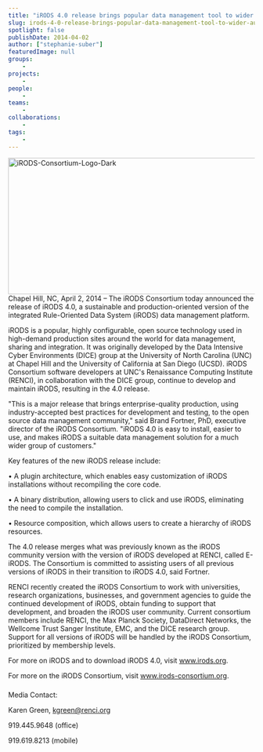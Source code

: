```yaml
---
title: "iRODS 4.0 release brings popular data management tool to wider audience"
slug: irods-4-0-release-brings-popular-data-management-tool-to-wider-audience
spotlight: false
publishDate: 2014-04-02
author: ["stephanie-suber"]
featuredImage: null
groups:
    - 
projects:
    - 
people:
    - 
teams: 
    - 
collaborations:
    - 
tags:
    - 
---
```

<a href="https://www.renci.org/news/irods-4-0-release-brings-popular-data-management-tool-to-wider-audience/"><img class="alignnone  wp-image-13241" src="https://www.renci.org/wp-content/uploads/2014/04/iRODS-Consortium-Logo-Dark-1024x444.jpg" alt="iRODS-Consortium-Logo-Dark" width="640" height="278" /></a>Chapel Hill, NC, April 2, 2014 – The iRODS Consortium today announced the release of iRODS 4.0, a sustainable and production-oriented version of the integrated Rule-Oriented Data System (iRODS) data management platform.



iRODS is a popular, highly configurable, open source technology used in high-demand production sites around the world for data management, sharing and integration. It was originally developed by the Data Intensive Cyber Environments (DICE) group at the University of North Carolina (UNC) at Chapel Hill and the University of California at San Diego (UCSD). iRODS Consortium software developers at UNC's Renaissance Computing Institute (RENCI), in collaboration with the DICE group, continue to develop and maintain iRODS, resulting in the 4.0 release.

"This is a major release that brings enterprise-quality production, using industry-accepted best practices for development and testing, to the open source data management community," said Brand Fortner, PhD, executive director of the iRODS Consortium. "iRODS 4.0 is easy to install, easier to use, and makes iRODS a suitable data management solution for a much wider group of customers."

Key features of the new iRODS release include:

• A plugin architecture, which enables easy customization of iRODS installations without recompiling the core code.

• A binary distribution, allowing users to click and use iRODS, eliminating the need to compile the installation.

• Resource composition, which allows users to create a hierarchy of iRODS resources.

The 4.0 release merges what was previously known as the iRODS community version with the version of iRODS developed at RENCI, called E-iRODS. The Consortium is committed to assisting users of all previous versions of iRODS in their transition to iRODS 4.0, said Fortner.

RENCI recently created the iRODS Consortium to work with universities, research organizations, businesses, and government agencies to guide the continued development of iRODS, obtain funding to support that development, and broaden the iRODS user community. Current consortium members include RENCI, the Max Planck Society, DataDirect Networks, the Wellcome Trust Sanger Institute, EMC, and the DICE research group. Support for all versions of iRODS will be handled by the iRODS Consortium, prioritized by membership levels.

For more on iRODS and to download iRODS 4.0, visit www.irods.org.

For more on the iRODS Consortium, visit www.irods-consortium.org.

###

Media Contact:

Karen Green, kgreen@renci.org

919.445.9648 (office)

919.619.8213 (mobile)
